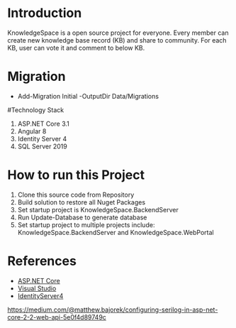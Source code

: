 # Introduction 
KnowledgeSpace is a open source project for everyone. Every member can create new knowledge base record (KB) and share to community.
For each KB, user can vote it and comment to below KB.

# Migration
- Add-Migration Initial -OutputDir Data/Migrations

#Technology Stack
1. ASP.NET Core 3.1
2. Angular 8
3. Identity Server 4
5. SQL Server 2019

# How to run this Project
1. Clone this source code from Repository
2. Build solution to restore all Nuget Packages
2. Set startup project is KnowledgeSpace.BackendServer
3. Run Update-Database to generate database
4. Set startup project to multiple projects include: KnowledgeSpace.BackendServer and KnowledgeSpace.WebPortal

# References
- [ASP.NET Core](https://docs.microsoft.com/en-us/aspnet/core/?view=aspnetcore-3.1)
- [Visual Studio](https://visualstudio.microsoft.com/)
- [IdentityServer4](https://identityserver.io/)

 https://medium.com/@matthew.bajorek/configuring-serilog-in-asp-net-core-2-2-web-api-5e0f4d89749c